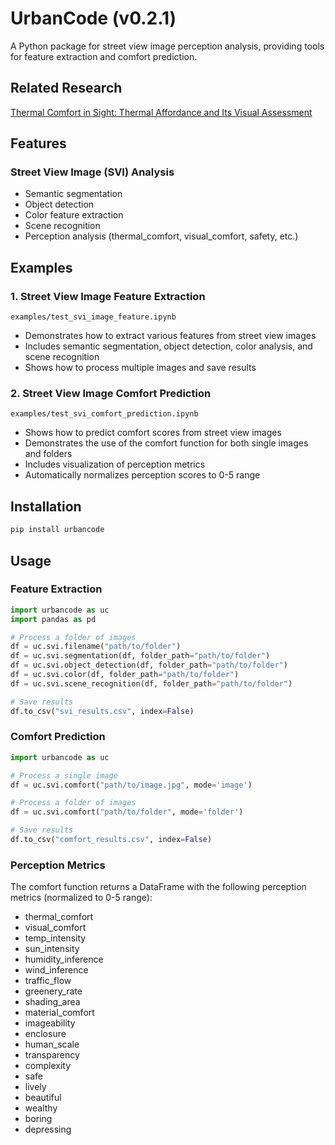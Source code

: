 # UrbanCode (v0.2.1)

A Python package for street view image perception analysis, providing tools for feature extraction and comfort prediction.

## Related Research

[Thermal Comfort in Sight: Thermal Affordance and Its Visual Assessment](https://github.com/Sijie-Yang/Thermal-Affordance)

## Features

### Street View Image (SVI) Analysis
- Semantic segmentation
- Object detection
- Color feature extraction
- Scene recognition
- Perception analysis (thermal_comfort, visual_comfort, safety, etc.)

## Examples

### 1. Street View Image Feature Extraction
`examples/test_svi_image_feature.ipynb`
- Demonstrates how to extract various features from street view images
- Includes semantic segmentation, object detection, color analysis, and scene recognition
- Shows how to process multiple images and save results

### 2. Street View Image Comfort Prediction
`examples/test_svi_comfort_prediction.ipynb`
- Shows how to predict comfort scores from street view images
- Demonstrates the use of the comfort function for both single images and folders
- Includes visualization of perception metrics
- Automatically normalizes perception scores to 0-5 range

## Installation

```bash
pip install urbancode
```

## Usage

### Feature Extraction
```python
import urbancode as uc
import pandas as pd

# Process a folder of images
df = uc.svi.filename("path/to/folder")
df = uc.svi.segmentation(df, folder_path="path/to/folder")
df = uc.svi.object_detection(df, folder_path="path/to/folder")
df = uc.svi.color(df, folder_path="path/to/folder")
df = uc.svi.scene_recognition(df, folder_path="path/to/folder")

# Save results
df.to_csv("svi_results.csv", index=False)
```

### Comfort Prediction
```python
import urbancode as uc

# Process a single image
df = uc.svi.comfort("path/to/image.jpg", mode='image')

# Process a folder of images
df = uc.svi.comfort("path/to/folder", mode='folder')

# Save results
df.to_csv("comfort_results.csv", index=False)
```

### Perception Metrics
The comfort function returns a DataFrame with the following perception metrics (normalized to 0-5 range):
- thermal_comfort
- visual_comfort
- temp_intensity
- sun_intensity
- humidity_inference
- wind_inference
- traffic_flow
- greenery_rate
- shading_area
- material_comfort
- imageability
- enclosure
- human_scale
- transparency
- complexity
- safe
- lively
- beautiful
- wealthy
- boring
- depressing
